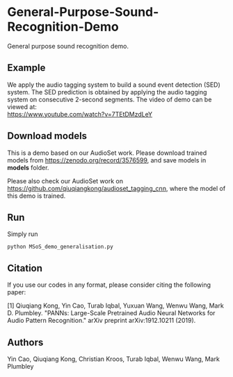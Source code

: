 # General-Purpose-Sound-Recognition-Demo
General purpose sound recognition demo.

## Example
We apply the audio tagging system to build a sound event detection (SED) system. The SED prediction is obtained by applying the audio tagging system on consecutive 2-second segments. The video of demo can be viewed at: <br>
https://www.youtube.com/watch?v=7TEtDMzdLeY

## Download models
This is a demo based on our AudioSet work. Please download trained models from https://zenodo.org/record/3576599, and save models in **models** folder. 

Please also check our AudioSet work on https://github.com/qiuqiangkong/audioset_tagging_cnn, where the model of this demo is trained.

## Run
Simply run 

```shell
python MSoS_demo_generalisation.py
```

## Citation
If you use our codes in any format, please consider citing the following paper:

[1] Qiuqiang Kong, Yin Cao, Turab Iqbal, Yuxuan Wang, Wenwu Wang, Mark D. Plumbley. "PANNs: Large-Scale Pretrained Audio Neural Networks for Audio Pattern Recognition." arXiv preprint arXiv:1912.10211 (2019).

## Authors
Yin Cao, Qiuqiang Kong, Christian Kroos, Turab Iqbal, Wenwu Wang, Mark Plumbley
